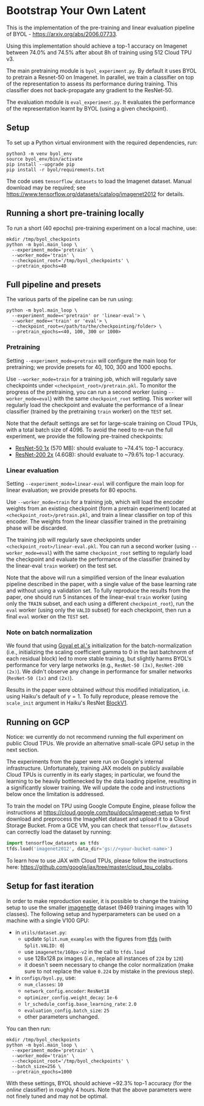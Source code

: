 # Bootstrap Your Own Latent

This is the implementation of the pre-training and linear evaluation pipeline of
BYOL - https://arxiv.org/abs/2006.07733.

Using this implementation should achieve a top-1 accuracy on Imagenet between
74.0% and 74.5% after about 8h of training using 512 Cloud TPU v3.

The main pretraining module is `byol_experiment.py`. By default it uses BYOL to
pretrain a Resnet-50 on Imagenet. In parallel, we train a classifier on top of
the representation to assess its performance during training. This classifier
does not back-propagate any gradient to the ResNet-50.

The evaluation module is `eval_experiment.py`. It evaluates the performance of
the representation learnt by BYOL (using a given checkpoint).

## Setup

To set up a Python virtual environment with the required dependencies, run:

```shell
python3 -m venv byol_env
source byol_env/bin/activate
pip install --upgrade pip
pip install -r byol/requirements.txt
```

The code uses `tensorflow_datasets` to load the Imagenet dataset. Manual
download may be required; see https://www.tensorflow.org/datasets/catalog/imagenet2012
for details.

## Running a short pre-training locally

To run a short (40 epochs) pre-training experiment on a local machine, use:

```shell
mkdir /tmp/byol_checkpoints
python -m byol.main_loop \
  --experiment_mode='pretrain' \
  --worker_mode='train' \
  --checkpoint_root='/tmp/byol_checkpoints' \
  --pretrain_epochs=40
```

## Full pipeline and presets

The various parts of the pipeline can be run using:

```shell
python -m byol.main_loop \
  --experiment_mode=<'pretrain' or 'linear-eval'> \
  --worker_mode=<'train' or 'eval'> \
  --checkpoint_root=</path/to/the/checkpointing/folder> \
  --pretrain_epochs=<40, 100, 300 or 1000>
```

### Pretraining
Setting `--experiment_mode=pretrain` will configure the main loop for
pretraining; we provide presets for 40, 100, 300 and 1000 epochs.

Use `--worker_mode=train` for a training job, which will regularly save
checkpoints under `<checkpoint_root>/pretrain.pkl`. To monitor the progress of
the pretraining, you can run a second worker (using `--worker_mode=eval`) with
the same `checkpoint_root` setting. This worker will regularly load the
checkpoint and evaluate the performance of a linear classifier (trained by the
pretraining `train` worker) on the `TEST` set.

Note that the default settings are set for large-scale training on Cloud TPUs,
with a total batch size of 4096. To avoid the need to re-run the full
experiment, we provide the following pre-trained checkpoints:

- [ResNet-50 1x](https://storage.googleapis.com/deepmind-byol/checkpoints/pretrain_res50x1.pkl) (570 MB): should evaluate to ~74.4% top-1 accuracy.
- [ResNet-200 2x](https://storage.googleapis.com/deepmind-byol/checkpoints/pretrain_res200x2.pkl) (4.6GB): should evaluate to ~79.6% top-1 accuracy.


### Linear evaluation
Setting `--experiment_mode=linear-eval` will configure the main loop for
linear evaluation; we provide presets for 80 epochs.

Use `--worker_mode=train` for a training job, which will load the encoder
weights from an existing checkpoint (form a pretrain experiment) located at
`<checkpoint_root>/pretrain.pkl`, and train a linear classifier on top of this
encoder. The weights from the linear classifier trained in the pretraining phase
will be discarded.

The training job will regularly save checkpoints under
`<checkpoint_root>/linear-eval.pkl`. You can run a second worker
(using `--worker_mode=eval`) with the same `checkpoint_root` setting to
regularly load the checkpoint and evaluate the performance of the classifier
(trained by the linear-eval `train` worker) on the test set.

Note that the above will run a simplified version of the linear evaluation
pipeline described in the paper, with a single value of the base learning rate
and without using a validation set. To fully reproduce the results from the
paper, one should run 5 instances of the linear-eval `train` worker (using only
the `TRAIN` subset, and each using a different `checkpoint_root`), run the
`eval` worker (using only the `VALID` subset) for each checkpoint, then run a
final `eval` worker on the `TEST` set.


### Note on batch normalization
We found that using [Goyal et al.'s](https://arxiv.org/abs/1706.02677)
initialization for the batch-normalization (i.e., initializing the scaling
coefficient gamma to 0 in the last batchnorm of each residual block) led to
more stable training, but slightly harms BYOL's performance for very large
networks (e.g., `ResNet-50 (3x)`, `ResNet-200 (2x)`). We didn't observe any
change in performance for smaller networks (`ResNet-50 (1x)` and `(2x)`).

Results in the paper were obtained *without* this modified initialization, i.e.
using Haiku's default of $\gamma = 1$. To fully reproduce, please remove the
`scale_init` argument in Haiku's ResNet [BlockV1](https://github.com/deepmind/dm-haiku/blob/0673817149470d19d4c03de4a45e6409f214b61d/haiku/_src/nets/resnet.py#L99).


## Running on GCP

Notice: we currently do not recommend running the full experiment on public
Cloud TPUs. We provide an alternative small-scale GPU setup in the next section.

The experiments from the paper were run on Google's internal infrastructure.
Unfortunately, training JAX models on publicly available Cloud TPUs is currently
in its early stages; in particular, we found the learning to be heavily
bottlenecked by the data loading pipeline, resulting in a significantly slower
training. We will update the code and instructions below once the limitation is
addressed.

To train the model on TPU using Google Compute Engine, please follow the
instructions at https://cloud.google.com/tpu/docs/imagenet-setup to first
download and preprocess the ImageNet dataset and upload it to a
Cloud Storage Bucket. From a GCE VM, you can check that `tensorflow_datasets`
can correctly load the dataset by running:

```python
import tensorflow_datasets as tfds
tfds.load('imagenet2012', data_dir='gs://<your-bucket-name>')
```

To learn how to use JAX with Cloud TPUs, please follow the instructions here:
https://github.com/google/jax/tree/master/cloud_tpu_colabs.


## Setup for fast iteration

In order to make reproduction easier, it is possible to change the training
setup to use the smaller [imagenette](https://github.com/fastai/imagenette)
dataset (9469 training images with 10 classes). The following setup and
hyperparameters can be used on a machine with a single V100 GPU:

- in `utils/dataset.py`:
  - update `Split.num_examples` with the figures from
  [tfds](https://www.tensorflow.org/datasets/catalog/imagenette)
  (with `Split.VALID: 0`)
  - use `imagenette/160px-v2` in the call to `tfds.load`
  - use 128x128 px images (_i.e._, replace all instances of `224` by `128`)
  - it doesn't seem necessary to change the color normalization (make sure to
    not replace the value `0.224` by mistake in the previous step).
- in `configs/byol.py`, use:
  - `num_classes`: `10`
  - `network_config.encoder`: `ResNet18`
  - `optimizer_config.weight_decay`: `1e-6`
  - `lr_schedule_config.base_learning_rate`: `2.0`
  - `evaluation_config.batch_size`: `25`
  - other parameters unchanged.

You can then run:

```shell
mkdir /tmp/byol_checkpoints
python -m byol.main_loop \
  --experiment_mode='pretrain' \
  --worker_mode='train' \
  --checkpoint_root='/tmp/byol_checkpoints' \
  --batch_size=256 \
  --pretrain_epochs=1000
```

With these settings, BYOL should achieve ~92.3% top-1 accuracy (for the
*online* classifier) in roughly 4 hours. Note that the above parameters were not
finely tuned and may not be optimal.
